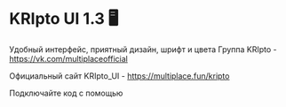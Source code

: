 # KRIpto UI 1.3 🖥
Удобный интерфейс, приятный дизайн, шрифт и цвета
Группа KRIpto - https://vk.com/multiplaceofficial

Официальный сайт KRIpto_UI - https://multiplace.fun/kripto

Подключайте код с помощью 
<link href="https://multiplace.fun/html/KRIUI.css" rel="stylesheet" type="text/css">
